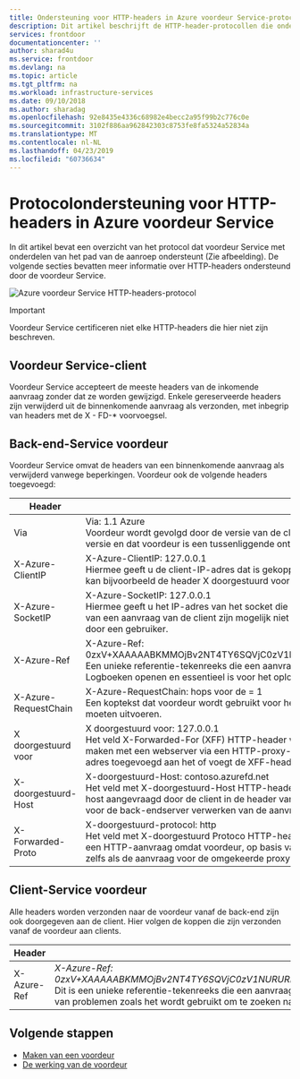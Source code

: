 ```yaml
---
title: Ondersteuning voor HTTP-headers in Azure voordeur Service-protocol | Microsoft Docs
description: Dit artikel beschrijft de HTTP-header-protocollen die ondersteuning biedt voor voordeur Service.
services: frontdoor
documentationcenter: ''
author: sharad4u
ms.service: frontdoor
ms.devlang: na
ms.topic: article
ms.tgt_pltfrm: na
ms.workload: infrastructure-services
ms.date: 09/10/2018
ms.author: sharadag
ms.openlocfilehash: 92e8435e4336c68982e4becc2a95f99b2c776c0e
ms.sourcegitcommit: 3102f886aa962842303c8753fe8fa5324a52834a
ms.translationtype: MT
ms.contentlocale: nl-NL
ms.lasthandoff: 04/23/2019
ms.locfileid: "60736634"
---
```

# <a name="protocol-support-for-http-headers-in-azure-front-door-service"></a>Protocolondersteuning voor HTTP-headers in Azure voordeur Service
In dit artikel bevat een overzicht van het protocol dat voordeur Service met onderdelen van het pad van de aanroep ondersteunt (Zie afbeelding). De volgende secties bevatten meer informatie over HTTP-headers ondersteund door de voordeur Service.

![Azure voordeur Service HTTP-headers-protocol][1]

>[!IMPORTANT]
>Voordeur Service certificeren niet elke HTTP-headers die hier niet zijn beschreven.

## <a name="client-to-front-door-service"></a>Voordeur Service-client
Voordeur Service accepteert de meeste headers van de inkomende aanvraag zonder dat ze worden gewijzigd. Enkele gereserveerde headers zijn verwijderd uit de binnenkomende aanvraag als verzonden, met inbegrip van headers met de X - FD-* voorvoegsel.

## <a name="front-door-service-to-backend"></a>Back-end-Service voordeur

Voordeur Service omvat de headers van een binnenkomende aanvraag als verwijderd vanwege beperkingen. Voordeur ook de volgende headers toegevoegd:

| Header  | Voorbeeld en beschrijving |
| ------------- | ------------- |
| Via |  Via: 1.1 Azure </br> Voordeur wordt gevolgd door de versie van de client HTTP *Azure* als de waarde voor de header Via. Dit geeft aan van de client HTTP-versie en dat voordeur is een tussenliggende ontvanger voor de aanvraag tussen de client en de back-end.  |
| X-Azure-ClientIP | X-Azure-ClientIP: 127.0.0.1 </br> Hiermee geeft u de client-IP-adres dat is gekoppeld aan de aanvraag wordt verwerkt. Een aanvraag die afkomstig zijn van een proxy kan bijvoorbeeld de header X doorgestuurd voor om aan te geven van de IP-adres van de oorspronkelijke aanvrager toevoegen. |
| X-Azure-SocketIP |  X-Azure-SocketIP: 127.0.0.1 </br> Hiermee geeft u het IP-adres van het socket die is gekoppeld aan de TCP-verbinding die de huidige aanvraag afkomstig is uit. IP-adres van een aanvraag van de client zijn mogelijk niet gelijk zijn aan het socket-IP-adres omdat deze willekeurig kan worden overschreven door een gebruiker.|
| X-Azure-Ref |  X-Azure-Ref: 0zxV+XAAAAABKMMOjBv2NT4TY6SQVjC0zV1NURURHRTA2MTkANDM3YzgyY2QtMzYwYS00YTU0LTk0YzMtNWZmNzA3NjQ3Nzgz </br> Een unieke referentie-tekenreeks die een aanvraag die is geleverd door de voordeur aanduidt. Het wordt gebruikt om te zoeken naar Logboeken openen en essentieel is voor het oplossen van problemen.|
| X-Azure-RequestChain |  X-Azure-RequestChain: hops voor de = 1 </br> Een koptekst dat voordeur wordt gebruikt voor het detecteren van aanvraag lussen en een afhankelijkheid niet op deze gebruikers moeten uitvoeren. |
| X doorgestuurd voor | X doorgestuurd voor: 127.0.0.1 </br> Het veld X-Forwarded-For (XFF) HTTP-header wordt vaak aangeduid voor het oorspronkelijke IP-adres van een client die verbinding maken met een webserver via een HTTP-proxy- of load balancer. Als er een bestaande XFF-header, voordeur het client-socket-IP-adres toegevoegd aan het of voegt de XFF-header met de client-IP-socket. |
| X-doorgestuurd-Host | X-doorgestuurd-Host: contoso.azurefd.net </br> Het veld met X-doorgestuurd-Host HTTP-header is een veelgebruikte methode gebruikt voor het identificeren van de oorspronkelijke host aangevraagd door de client in de header van het Host-HTTP-aanvraag. Dit is omdat de hostnaam van de voordeur kan verschillen voor de back-endserver verwerken van de aanvraag. |
| X-Forwarded-Proto | X-doorgestuurd-protocol: http </br> Het veld met X-doorgestuurd Protoco HTTP-header wordt vaak gebruikt voor het identificeren van het oorspronkelijke protocol van een HTTP-aanvraag omdat voordeur, op basis van configuratie, met de back-end communiceren kan met behulp van HTTPS. Dit geldt zelfs als de aanvraag voor de omgekeerde proxy HTTP is. |

## <a name="front-door-service-to-client"></a>Client-Service voordeur

Alle headers worden verzonden naar de voordeur vanaf de back-end zijn ook doorgegeven aan de client. Hier volgen de koppen die zijn verzonden vanaf de voordeur aan clients.

| Header  | Voorbeeld |
| ------------- | ------------- |
| X-Azure-Ref |  *X-Azure-Ref: 0zxV+XAAAAABKMMOjBv2NT4TY6SQVjC0zV1NURURHRTA2MTkANDM3YzgyY2QtMzYwYS00YTU0LTk0YzMtNWZmNzA3NjQ3Nzgz* </br> Dit is een unieke referentie-tekenreeks die een aanvraag die is geleverd door de voordeur aanduidt. Dit is essentieel voor het oplossen van problemen zoals het wordt gebruikt om te zoeken naar Logboeken openen.|

## <a name="next-steps"></a>Volgende stappen

- [Maken van een voordeur](quickstart-create-front-door.md)
- [De werking van de voordeur](front-door-routing-architecture.md)

<!--Image references-->
[1]: ./media/front-door-http-headers-protocol/front-door-protocol-summary.png